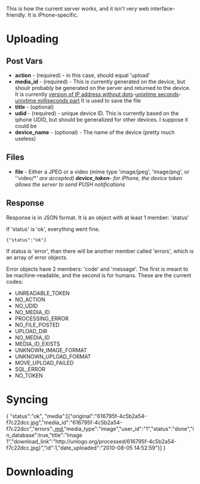 This is how the current server works, and it isn't very web interface-friendly. It is iPhone-specific.

# Uploading #

## Post Vars ##
  * **action** - (required) - in this case, should equal 'upload'
  * **media\_id** - (required) - This is currently generated on the device, but shoulr probably be generated on the server and returned to the device.  It is currently [version of IP address without dots](hex.md)-[unixtime seconds](hex.md)-[unixtime milliseconds part](hex.md)  It is used to save the file
  * **title** - (optional)
  * **udid** - (required) - unique device ID. This is currently based on the iphone UDID, but should be generalized for other devices.  I suppose it could be
  * **device\_name** - (optional) - The name of the device (pretty much useless)

## Files ##
  * **file** - Either a JPEG or a video (mime type 'image/jpeg', 'image/png', or ''video/**' are accepted)
  ***device\_token**- for iPhone, the device token allows the server to send PUSH notifications**

## Response ##

Response is in JSON format.  It is an object with at least 1 member: 'status'

If 'status' is 'ok', everything went fine.

```
{"status":"ok"}
```

If status is 'error', than there will be another member called 'errors', which is an array of error objects.

Error objects have 2 members: 'code' and 'message'.  The first is meant to be machine-readable, and the second is for humans.  These are the current codes:

  * UNREADABLE\_TOKEN
  * NO\_ACTION
  * NO\_UDID
  * NO\_MEDIA\_ID
  * PROCESSING\_ERROR
  * NO\_FILE\_POSTED
  * UPLOAD\_DIR
  * NO\_MEDIA\_ID
  * MEDIA\_ID\_EXISTS
  * UNKNOWN\_IMAGE\_FORMAT
  * UNKNOWN\_UPLOAD\_FORMAT
  * MOVE\_UPLOAD\_FAILED
  * SQL\_ERROR
  * NO\_TOKEN

# Syncing #

{
"status":"ok",
"media":[{"original":"616795f-4c5b2a54-f7c22dcc.jpg","media\_id":"616795f-4c5b2a54-f7c22dcc","errors":[.md](.md),"media\_type":"image","user\_id":"1","status":"done","in\_database":true,"title":"Image 1","download\_link":"http:\/\/unlogo.org\/processed\/616795f-4c5b2a54-f7c22dcc.jpg}","id":1,"date\_uploaded":"2010-08-05 14:52:59"}]
}


# Downloading #